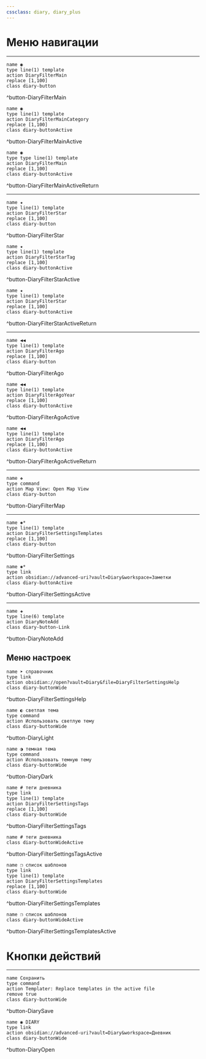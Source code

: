 ```yaml
---
cssclass: diary, diary_plus
---
```

# Меню навигации

***

```button
name ◉
type line(1) template
action DiaryFilterMain
replace [1,100]
class diary-button
```
^button-DiaryFilterMain

```button
name ◉
type line(1) template
action DiaryFilterMainCategory
replace [1,100]
class diary-buttonActive
```
^button-DiaryFilterMainActive

```button
name ◉
type type line(1) template
action DiaryFilterMain
replace [1,100]
class diary-buttonActive
```
^button-DiaryFilterMainActiveReturn

***

```button
name ★
type line(1) template
action DiaryFilterStar
replace [1,100]
class diary-button
```
^button-DiaryFilterStar

```button
name ★
type line(1) template
action DiaryFilterStarTag
replace [1,100]
class diary-buttonActive
```
^button-DiaryFilterStarActive

```button
name ★
type line(1) template
action DiaryFilterStar
replace [1,100]
class diary-buttonActive
```
^button-DiaryFilterStarActiveReturn

***

```button
name ◀◀
type line(1) template
action DiaryFilterAgo
replace [1,100]
class diary-button
```
^button-DiaryFilterAgo

```button
name ◀◀
type line(1) template
action DiaryFilterAgoYear
replace [1,100]
class diary-buttonActive
```
^button-DiaryFilterAgoActive

```button
name ◀◀
type line(1) template
action DiaryFilterAgo
replace [1,100]
class diary-buttonActive
```
^button-DiaryFilterAgoActiveReturn

***

```button
name ❖
type command
action Map View: Open Map View
class diary-button
```
^button-DiaryFilterMap

***

```button
name ✱*
type line(1) template
action DiaryFilterSettingsTemplates
replace [1,100]
class diary-button
```
^button-DiaryFilterSettings

```button
name ✱*
type link
action obsidian://advanced-uri?vault=Diary&workspace=Заметки
class diary-buttonActive
```
^button-DiaryFilterSettingsActive

***

```button
name ✚
type line(6) template
action DiaryNoteAdd
class diary-button-Link
```
^button-DiaryNoteAdd

## Меню настроек

```button
name ➤ справочник
type link
action obsidian://open?vault=Diary&file=DiaryFilterSettingsHelp
class diary-buttonWide
```
^button-DiaryFilterSettingsHelp

```button
name ◐ светлая тема
type command
action Использовать светлую тему
class diary-buttonWide
```
^button-DiaryLight

```button
name ◑ темная тема
type command
action Использовать темную тему
class diary-buttonWide
```
^button-DiaryDark

```button
name # теги дневника
type link
type line(1) template
action DiaryFilterSettingsTags
replace [1,100]
class diary-buttonWide
```
^button-DiaryFilterSettingsTags

```button
name # теги дневника
class diary-buttonWideActive
```
^button-DiaryFilterSettingsTagsActive

```button
name ❐ список шаблонов
type link
type line(1) template
action DiaryFilterSettingsTemplates
replace [1,100]
class diary-buttonWide
```
^button-DiaryFilterSettingsTemplates

```button
name ❐ список шаблонов
class diary-buttonWideActive
```
^button-DiaryFilterSettingsTemplatesActive


# Кнопки действий
***

```button
name Сохранить
type command
action Templater: Replace templates in the active file
remove true
class diary-buttonWide
```
^button-DiarySave

```button
name ◉ DIARY
type link
action obsidian://advanced-uri?vault=Diary&workspace=Дневник
class diary-buttonWide
```
^button-DiaryOpen